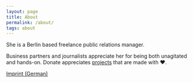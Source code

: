 ```yaml
---
layout: page
title: About
permalink: /about/
tags: about
---
```


She is a Berlin based freelance public relations manager. 
  
Business partners and journalists appreciate her for being both unagitated and hands-on. Donate appreciates [projects](/projects/) that are made with &#x2764;. 

[Imprint (German)](/imprint/)
